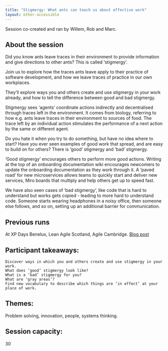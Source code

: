 ```yaml
---
title: "Stigmergy: What ants can teach us about effective work"
layout: other-accessible
---
```


Session co-created and ran by Willem, Rob and Marc.

About the session
---

Did you know ants leave traces in their environment to provide information and give directions to other ants? This is called ‘stigmergy’.

Join us to explore how the traces ants leave apply to their practice of software development, and how we leave traces of practice in our own workplaces.

They’ll explore ways you and others create and use stigmergy in your work already, and how to tell the difference between good and bad stigmergy.

Stigmergy sees ‘agents’ coordinate actions indirectly and decentralised through traces left in the environment. It comes from biology, referring to how e.g. ants leave traces in their environment to sources of food. The trace left by an individual action stimulates the performance of a next action by the same or different agent.

Do you hate it when you try to do something, but have no idea where to start? Have you ever seen examples of good work that spread, and are easy to build on for others? There is ‘good’ stigmergy and ‘bad’ stigmergy.

‘Good stigmergy’ encourages others to perform more good actions. Writing at the top of an onboarding documentation wiki encourages newcomers to update the onboarding documentation as they work through it. A ‘paved road’ for new microservices allows teams to quickly start and deliver new services, Miro boards that multiply and help others get up to speed fast.

We have also seen cases of ‘bad stigmergy’,  like code that is hard to understand but works gets copied - leading to more hard to understand code. Someone starts wearing headphones in a noisy office, then someone else follows, and so on, setting up an additional barrier for communication.

Previous runs
---

At XP Days Benelux, Lean Agile Scotland, Agile Cambridge. [Blog post](/2023/09/20/stigmergy-lean-agile-scotland.html)


Participant takeaways:
---


    Discover ways in which you and others create and use stigmergy in your work.
    What does ‘good’ stigmergy look like?
    What is a ‘bad’ stigmergy for you?
    What are ‘gray areas’?
    Find new vocabulary to describe which things are ‘in effect’ at your place of work.

Themes:
---

Problem solving, innovation, people, systems thinking.

Session capacity: 
---
30
